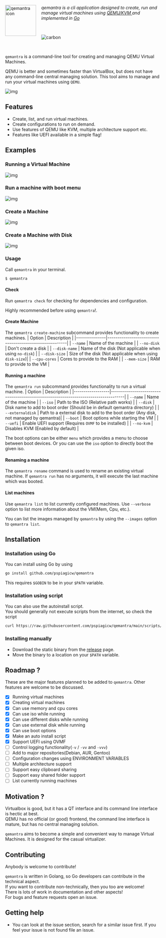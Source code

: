 <img alt="qemantra icon" height="100" width="100" src="./assets/qemantra.svg" align="left" style="padding-right: 1em"> *qemantra is a cli application designed to create, run and manage virtual machines using <a href="qemu"> QEMU/KVM </a> and implemented in <a href="">Go</a>*

</br>

![carbon](./docs/src/gifs/intro.gif)

</br>


<!-- Visit the [website](https://qemantra.pspiagicw.xyz) for more information.
## Installation

See [here](https://qemantra.pspiagicw.xyz). -->


 `qemantra` is a command-line tool for creating and managing QEMU Virtual Machines. 

 QEMU is better and sometimes faster than VirtualBox, but does not have any 
 command-line central managing solution. This tool aims to manage and run your virtual machines using `QEMU`. 

 ![img](./docs/src/gifs/intro.gif) 

 ## Features 

 - Create, list, and run virtual machines. 
 - Create configurations to run on demand. 
 - Use features of QEMU like KVM, multiple architecture support etc. 
 - Features like UEFI available in a simple flag! 

 ## Examples 
 ### Running a Virtual Machine 
 ![img](./docs/src/gifs/run-iso.gif) 

 ### Run a machine with boot menu 
 ![img](./docs/src/gifs/run.gif) 

 ### Create a Machine 
 ![img](./docs/src/gifs/create-no-disk.gif) 

 ### Create a Machine with Disk 
 ![img](./docs/src/gifs/create.gif) 

 <!-- ### Create an Image 
 ![img](./docs/src/gifs/create-img.gif)  -->

 ### Usage 
 Call `qemantra` in your terminal. 
 ```sh 
 $ qemantra 
 ``` 

 #### Check 
 Run `qemantra check` for checking for dependencies and configuration. 

 Highly recommended before using `qemantra`!. 

 #### Create Machine 

 The `qemantra create-machine` subcommand provides functionality to create machines. 
 | Option        | Description                                             | 
 |---------------|---------------------------------------------------------| 
 | `--name`      | Name of the machine                                     | 
 | `--no-disk`   | Don't create a disk                                     | 
 | `--disk-name` | Name of the disk (Not applicable when using `no-disk`)  | 
 | `--disk-size` | Size of the disk (Not applicable when using `disk-size`)| 
 | `--cpu-cores` | Cores to provide to the RAM                             | 
 | `--mem-size`  | RAM to provide to the VM                                | 

 #### Running a machine 

 The `qemantra run` subcommand provides functionality to run a virtual machine. 
 | Option           | Description                                                                         | 
 |------------------|-------------------------------------------------------------------------------------| 
 | `--name`         | Name of the machine                                                                 | 
 | `--iso`          | Path to the ISO (Relative path works)                                               | 
 | `--disk`         | Disk name to add to boot order (Should be in default qemantra directory)            | 
 | `--externaldisk` | Path to a external disk to add to the boot order (Any disk, not managed by qemantra)| 
 | `--boot`         | Boot options while starting the VM                                                  | 
 | `--uefi`         | Enable UEFI support (Requires `OVMF` to be installed)                               | 
 | `--no-kvm`       | Disables KVM (Enabled by default)                                                   | 

 The boot options can be either `menu` which provides a menu to choose between boot devices. Or you can use the `iso` option to directly boot the given iso. 

 #### Renaming a machine 
 The `qemantra rename` command is used to rename an existing virtual machine. 
 If `qemantra run` has no arguments, it will execute the last machine which was booted. 

      
 #### List machines 
 Use `qemantra list` to list currently configured machines. Use `--verbose` option to list more information about the VM(Mem, Cpu, etc.). 

 You can list the images managed by `qemantra` by using the `--images` option to `qemantra list`. 

 ## Installation  

 ### Installation using Go 
 You can install using Go by using 
 ```sh 
 go install github.com/pspiagicw/qemantra 
 ``` 

 This requires `$GOBIN` to be in your `$PATH` variable. 

 ### Installation using script 
 You can also use the autoinstall script.  
 You should generally not execute scripts from the internet, so check the script 
 ```sh 
 curl https://raw.githubusercontent.com/pspiagicw/qemantra/main/scripts/install.sh | bash 
 ``` 

 ### Installing manually 
 - Download the static binary from the [release](https://github.com/pspiagicw/qemantra/releases) page. 
 - Move the binary to a location on your `$PATH` variable. 

 ## Roadmap ? 

 These are the major features planned to be added to `qemantra`. Other features are welcome to be discussed. 

 - [x] Running virtual machines 
 - [x] Creating virtual machines 
 - [x] Can use memory and cpu cores 
 - [x] Can use iso while running 
 - [x] Can use different disks while running 
 - [x] Can use external disk while running 
 - [x] Can use boot options 
 - [x] Make an auto install script 
 - [x] Support UEFI using OVMF 
 - [ ] Control logging functionality(`-v` / `-vv` and `-vvv`) 
 - [ ] Add to major repositories(Debian, AUR, Gentoo) 
 - [ ] Configuration changes using ENVIRONMENT VARIABLES 
 - [ ] Multiple architecture support 
 - [ ] Support easy clipboard sharing 
 - [ ] Support easy shared folder support 
 - [ ] List currently running machines 

 ## Motivation ? 

 Virtualbox is good, but it has a QT interface and its command line interface is hectic at best.  
 QEMU has no official (or good) frontend, the command line interface is mature, but has no central managing solution. 

 `qemantra` aims to become a simple and convenient way to manage Virtual Machines. It is designed for the casual virtualizer. 

 ## Contributing 

 Anybody is welcome to contribute! 
   
 `qemantra` is written in Golang, so Go developers can contribute in the technical aspect.  
 If you want to contribute non-technically, then you too are welcome!  
 There is lots of work in documentation and other aspects!  
 For bugs and feature requests open an issue. 

## Getting help

- You can look at the issue section, search for a similar issue first. If you feel your issue is not found file an issue.
